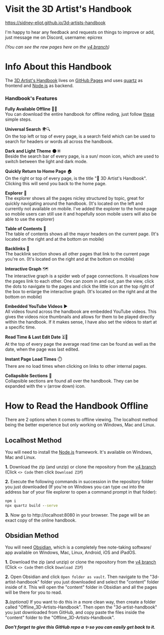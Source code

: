 # Visit the 3D Artist's Handbook
https://sidney-eliot.github.io/3d-artists-handbook<br>

I'm happy to hear any feedback and requests on things to improve or add, just message me on Discord, username: epicrex

_(You can see the raw pages here on the [v4 branch](https://github.com/sidney-eliot/3d-artists-handbook/tree/v4))_
# Info About this Handbook

The [3D Artist's Handbook](https://sidney-eliot.github.io/3d-artists-handbook) lives on [GitHub Pages](https://github.com/sidney-eliot/3d-artists-handbook/actions) and uses [quartz](https://github.com/jackyzha0/quartz) as frontend and [Node.js](https://nodejs.org/en) as backend.

### Handbook's Features
**Fully Available Offline** 📶❌<br>
You can download the entire handbook for offline reding, just follow [these](#how-to-read-the-handbook-offline) simple steps.

**Universal Search** 🌍🔍<br>
On the top left or top of every page, is a search field which can be used to search for headers or words all across the handbook.

**Dark and Light Theme** 🌑☀️<br>
Beside the search bar of every page, is a sun/ moon icon, which are used to switch between the light and dark mode.

**Quickly Return to Home Page** 🏠<br>
On the right or top of every page, is the title "🦑 3D Artist's Handbook". Clicking this will send you back to the home page.

**Explorer** 📂<br>
The explorer shows all the pages nicley structured by topic, great for quickly navigating around the handbook. (It's located on the left and currently not available on mobile. I've added the explorer to the home page so mobile users can still use it and hopefully soon mobile users will also be able to use the explorer)

**Table of Contents** 📑<br>
The table of contents shows all the mayor headers on the current page. (It's located on the right and at the bottom on mobile)

**Backlinks** 🔗<br>
The backlink section shows all other pages that link to the current page you're on. (It's located on the right and at the bottom on mobile)

**Interactive Graph** 🗺️<br>
The interactive graph is a spider web of page connections. It visualizes how the pages link to each other. One can zoom in and out, pan the view, click the dots to navigate to the pages and click the little icon at the top right of the box to enlarge the interactive graph. (It's located on the right and at the bottom on mobile)

**Embedded YouTube Videos** ▶️<br>
  All videos found across the handbook are embedded YouTube videos. This gives the videos nice thumbnails and allows for them to be played directly within the handbook. If it makes sense, I have also set the videos to start at a specific time.
  
**Read Time & Last Edit Date** ⏳📅<br>
  At the top of every page the average read time can be found as well as the date, when the page was last edited.
  
**Instant Page Load Times** ⏱️<br>
  There are no load times when clicking on links to other internal pages.
  
**Collapsible Sections** 🔻<br>
  Collapsible sections are found all over the handbook. They can be expanded with the `ᐯ` (arrow down) icon.


# How to Read the Handbook Offline
There are 2 options when it comes to offline viewing. The localhost method being the better experience but only working on Windows, Mac and Linux.

## Localhost Method
You will need to install the [Node.js](https://nodejs.org/en/download) framework. It's available on Windows, Mac and Linux.

**1.** Download the zip (and unzip) or clone the repository from the [v4 branch](https://github.com/sidney-eliot/3d-artists-handbook/tree/v4) (Click `<> Code` then click `Download ZIP`)<br>

**2.** Execute the following commands in succession in the repository folder you just downloaded (If you're on Windows you can type `cmd` into the address bar of your file explorer to open a command prompt in that folder):

```cmd
npm i
npx quartz build --serve
```

**3.**
Now go to http://localhost:8080 in your browser. The page will be an exact copy of the online handbook.

## Obsidian Method
You will need [Obsidian](https://obsidian.md/), which is a completely free note-taking software/ app available on Windows, Mac, Linux, Android, iOS and iPadOS.

**1.** Download the zip (and unzip) or clone the repository from the [v4 branch](https://github.com/sidney-eliot/3d-artists-handbook/tree/v4) (Click `<> Code` then click `Download ZIP`)<br>

**2.** Open Obsidian and click `Open folder as vault`. Then navigate to the "3d-artist-handbook" folder you just downloaded and select the "content" folder inside of it. This will open the "content" folder in Obsidian and all the pages will be there for you to read.<br>

**3.**_(optional)_ If you want to do this in a more clean way, then create a folder called "Offline_3D-Artists-Handbook". Then open the "3d-artist-handbook" you just downloaded from GitHub, and copy paste the files inside the "content" folder to the "Offline_3D-Artists-Handbook".


**_Don't forget to give this GitHub repo a ✨ so you can easily get back to it._**
